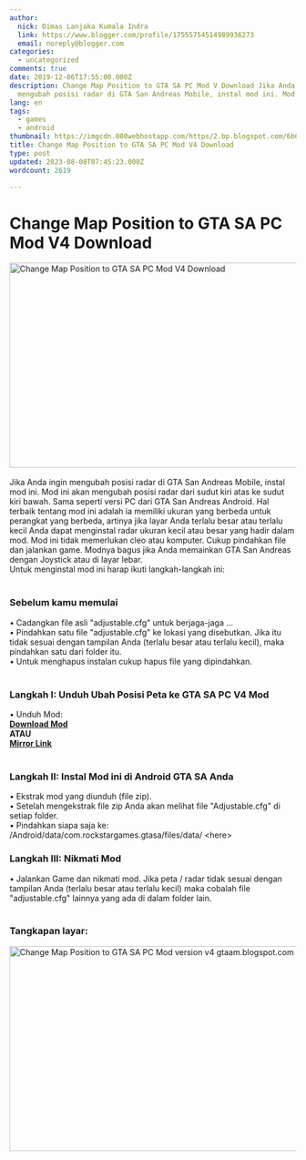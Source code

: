 ```yaml
---
author:
  nick: Dimas Lanjaka Kumala Indra
  link: https://www.blogger.com/profile/17555754514989936273
  email: noreply@blogger.com
categories:
  - uncategorized
comments: true
date: 2019-12-06T17:55:00.000Z
description: Change Map Position to GTA SA PC Mod V Download Jika Anda ingin
  mengubah posisi radar di GTA San Andreas Mobile, instal mod ini. Mod
lang: en
tags:
  - games
  - android
thumbnail: https://imgcdn.000webhostapp.com/https/2.bp.blogspot.com/6b063537c79ace6e9123dd35249248fa.jpeg
title: Change Map Position to GTA SA PC Mod V4 Download
type: post
updated: 2023-08-08T07:45:23.000Z
wordcount: 2619

---
```


<div id="A-G-C" date="20 Nov 2019 17:54:52"><!--original--><div id="agcontent"><div class="post"><div class="post-header"><div class="post-head"><h1 class="notranslate" for="title"> Change Map Position to GTA SA PC Mod V4 Download </h1></div></div><article><div class="post-body entry-content" id="post-body-1474798559471117677"><div id="adsense-target"><div class="separator"><img alt="Change Map Position to GTA SA PC Mod V4 Download" height="360" src="https://imgcdn.000webhostapp.com/https/2.bp.blogspot.com/6b063537c79ace6e9123dd35249248fa.jpeg" title="Ubah Posisi Peta Menjadi Unduhan Gta Sa Pc Mod V4 - Modifikasi Gta Android" width="640"></div> <span><br></span> <span class="notranslate"> <span>Jika Anda ingin mengubah posisi radar di GTA San Andreas Mobile, instal mod ini.</span></span> <span class="notranslate"> <span>Mod ini akan mengubah posisi radar dari sudut kiri atas ke sudut kiri bawah.</span></span> <span class="notranslate"> <span>Sama seperti versi PC dari GTA San Andreas Android.</span></span> <span class="notranslate"> <span>Hal terbaik tentang mod ini adalah ia memiliki ukuran yang berbeda untuk perangkat yang berbeda, artinya jika layar Anda terlalu besar atau terlalu kecil Anda dapat menginstal radar ukuran kecil atau besar yang hadir dalam mod. Mod ini tidak memerlukan cleo atau komputer.</span></span> <span class="notranslate"> <span>Cukup pindahkan file dan jalankan game.</span></span> <span class="notranslate"> <span>Modnya bagus jika Anda memainkan GTA San Andreas dengan Joystick atau di layar lebar.</span></span> <br> <span class="notranslate"> <span>Untuk menginstal mod ini harap ikuti langkah-langkah ini:</span></span> <br> <span><br></span> <h3> <span class="notranslate"> <b><span>Sebelum kamu memulai</span></b></span> </h3> <span class="notranslate"> <span>• Cadangkan file asli "adjustable.cfg" untuk berjaga-jaga ...</span></span> <br> <span class="notranslate"> <span>• Pindahkan satu file "adjustable.cfg" ke lokasi yang disebutkan.</span></span> <span class="notranslate"> <span>Jika itu tidak sesuai dengan tampilan Anda (terlalu besar atau terlalu kecil), maka pindahkan satu dari folder itu.</span></span> <br> <span class="notranslate"> <span>• Untuk menghapus instalan cukup hapus file yang dipindahkan.</span></span> <br> <span><br></span> <h3> <span class="notranslate"> <span><b><span>Langkah I: Unduh</span></b> <span>Ubah Posisi Peta ke GTA SA PC V4 Mod</span></span></span> </h3> <span class="notranslate"> <span>• Unduh Mod:</span></span> <br> <span><b><a href="https://www.webmanajemen.com/page/safelink.html?url=aHR0cDovL2FkZi5seS8xbWtmaVQ=" class="notranslate">Download Mod</a></b></span> <br> <span class="notranslate"> <span><b>ATAU</b></span></span> <span><b><br> <a href="https://www.webmanajemen.com/page/safelink.html?url=aHR0cHM6Ly9kcml2ZS5nb29nbGUuY29tL2ZpbGUvZC8wQjZfSHRnMzZzNk8zZWxkcUxUVTJObGM0Y0hNL3ZpZXc/dXNwPXNoYXJpbmc=" class="notranslate">Mirror Link</a></b></span> <br> <br><h3> <span class="notranslate"> <b><span>Langkah II: Instal Mod ini di Android GTA SA Anda</span></b></span> </h3> <span class="notranslate"> <span>• Ekstrak mod yang diunduh (file zip).</span></span> <br> <span class="notranslate"> <span>• Setelah mengekstrak file zip Anda akan melihat file "Adjustable.cfg" di setiap folder.</span></span> <br> <span class="notranslate"> <span>• Pindahkan siapa saja ke:</span></span> <br> <span class="notranslate"> <span>/Android/data/com.rockstargames.gtasa/files/data/ &lt;here&gt;</span></span> <br><h3> <span class="notranslate"> <b><span>Langkah III: Nikmati Mod</span></b></span> </h3> <span class="notranslate"> <span>• Jalankan Game dan nikmati mod.</span></span> <span class="notranslate"> <span>Jika peta / radar tidak sesuai dengan tampilan Anda (terlalu besar atau terlalu kecil) maka cobalah file "adjustable.cfg" lainnya yang ada di dalam folder lain.</span></span> <br> <span><br></span> <h3> <span class="notranslate"> <b><span>Tangkapan layar:</span></b></span> </h3><div class="separator"><img alt="Change Map Position to GTA SA PC Mod version v4 gtaam.blogspot.com best mod" height="360" src="https://imgcdn.000webhostapp.com/https/3.bp.blogspot.com/e80b717a6321bcd5098e6f77fdd4bdbc.jpeg" title="Ubah Posisi Peta Menjadi Unduhan Gta Sa Pc Mod V4 - Modifikasi Gta Android" width="640"></div></div></div></article></div></div></div>